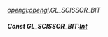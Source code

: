 _[opengl](../../modules/opengl/opengl-module.md):[opengl](../../modules/opengl/opengl-module.md).GL\_SCISSOR\_BIT_
##### Const GL\_SCISSOR\_BIT:[Int](../../modules/wonkey/wonkey-types-int.md)
